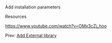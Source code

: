 Add installation parameters

Resources

https://www.youtube.com/watch?v=OMx3cZj_hoo

Prev: [Add External library](04-external_lib.md)                                                                                       
